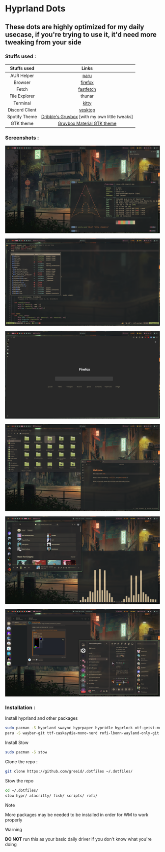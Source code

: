 # Hyprland Dots

## These dots are highly optimized for my daily usecase, if you're trying to use it, it'd need more tweaking from your side

### Stuffs used :

| Stuffs used   | Links | 
|:----------:   | :---: | 
| AUR Helper    | [paru](https://github.com/Morganamilo/paru)            |
| Browser       | [firefox]()            |
| Fetch         | [fastfetch](https://github.com/fastfetch-cli/fastfetch) | 
| File Explorer | thunar |
| Terminal      | [kitty](https://sw.kovidgoyal.net/kitty/) |
| Discord Client| [vesktop](https://github.com/Vencord/Vesktop) |
| Spotify Theme | [Dribble's Gruvbox](https://github.com/spicetify/spicetify-themes) [with my own little tweaks]  |
| GTK theme     | [Gruvbox Material GTK theme](https://github.com/TheGreatMcPain/gruvbox-material-gtk?tab=readme-ov-file)  |


### Screenshots :

![hypr1](./.screenshots/terminal+notification.png)



![hyprnvim](./.screenshots/gruv_nvim.png)

![hypr3](./.screenshots/scifox.png)

![hypr3](./.screenshots/obsidian+file_explorer.png)


![hypr3](./.screenshots/spotify+cava.png)


![hypr3](./.screenshots/tg+disc.png)

### Installation : 

Install hyprland and other packages

```bash
sudo pacman -S hyprland swaync hyprpaper hypridle hyprlock otf-geist-mono-nerd  pacman-contrib alacritty thunar spotify-launcher fish nwg-look
paru -S waybar-git ttf-caskaydia-mono-nerd rofi-lbonn-wayland-only-git gruvbox-material-gtk-theme-git gruvbox-material-icon-theme-git
```

Install Stow
```bash
sudo pacman -S stow
```

Clone the repo : 
```bash
git clone https://github.com/greeid/.dotfiles ~/.dotfiles/
```
Stow the repo

```bash
cd ~/.dotfiles/
stow hypr/ alacritty/ fish/ scripts/ rofi/
```
 > [!NOTE]  
> More packages may be needed to be installed in order for WM to work properly

> [!WARNING]  
> **DO NOT** run this as your basic daily driver if you don't know what you're doing

